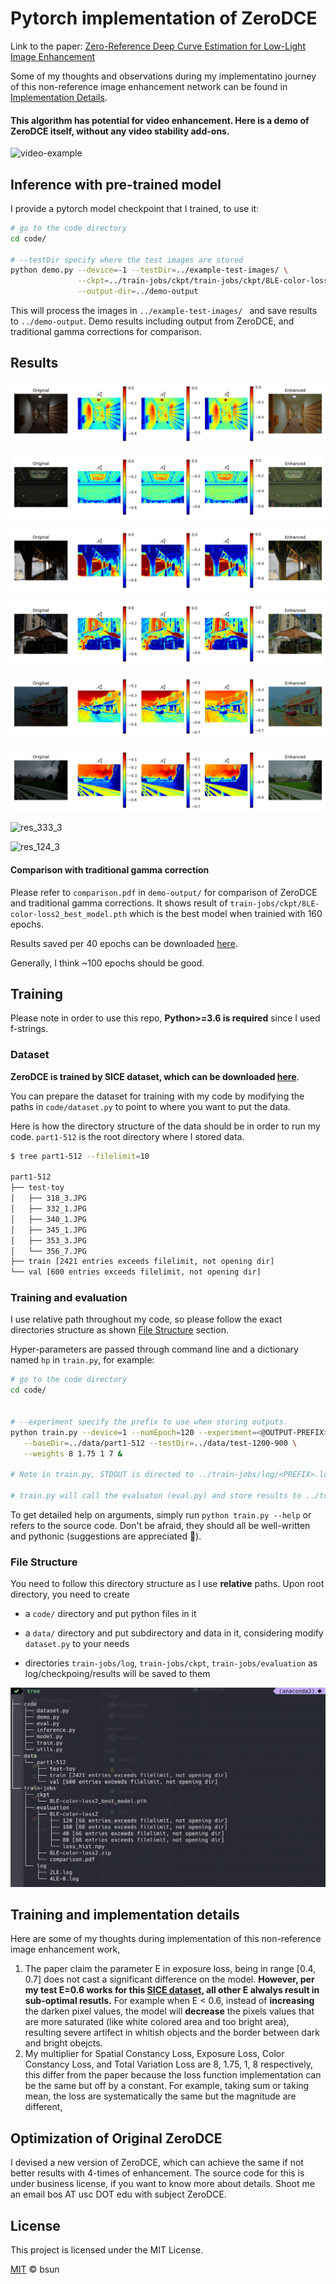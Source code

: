 # Pytorch implementation of ZeroDCE

Link to the paper: [Zero-Reference Deep Curve Estimation for Low-Light Image Enhancement](https://arxiv.org/abs/2001.06826)



Some of my thoughts and observations during my implementatino journey of this non-reference image enhancement network can be found in [Implementation Details](#training-and-implementation-details).



#### This algorithm has potential for video enhancement. Here is a demo of ZeroDCE itself, without any video stability add-ons. 

![video-example](docs/video-example.gif)



## Inference with pre-trained model

I provide a pytorch model checkpoint that I trained, to use it:

```bash
# go to the code directory
cd code/

# --testDir specify where the test images are stored
python demo.py --device=-1 --testDir=../example-test-images/ \
               --ckpt=../train-jobs/ckpt/train-jobs/ckpt/8LE-color-loss2_best_model.pth \
               --output-dir=../demo-output 
```

This will process the images in `../example-test-images/ ` and save results to  `../demo-output`. Demo results including output from ZeroDCE, and traditional gamma corrections for comparison.  



## Results

![res_150_3](docs/res_4_outof_8_13_14.jpg)

![res_157_3](docs/res_4_outof_8_32_4.jpg)

![res_159_2](docs/res_4_outof_8_50_3.jpg)

![res_13_14](docs/res_4_outof_81_32_2.jpg)

![res_285_4](docs/res_4_outof_82_84_2.jpg)

![res_32_4](docs/res_4_outof_82_85_3.jpg)

![res_333_3](docs/res_333_3.jpg)

![res_124_3](docs/res_124_3.jpg)



#### Comparison with traditional gamma correction

Please refer to `comparison.pdf` in `demo-output/` for comparison of ZeroDCE and traditional gamma corrections. It shows result of  `train-jobs/ckpt/8LE-color-loss2_best_model.pth` which is the best model when trainied with 160 epochs. 

Results saved per 40 epochs can be downloaded [here](https://drive.google.com/file/d/1_kdHtW1DqhAHCTR5XkTavmDPgmuk3sOI/view?usp=sharing).

Generally, I think ~100 epochs should be good. 



## Training

Please note in order to use this repo, **Python>=3.6 is required** since I used f-strings.



### Dataset

**ZeroDCE is trained by SICE dataset, which can be downloaded [here](https://github.com/csjcai/SICE)**.

You can prepare the dataset for training with my code by modifying the paths in `code/dataset.py` to point to where you want to put the data. 

Here is how the directory structure of the data should be in order to run my code. `part1-512` is the root directory where I stored data.

```bash
$ tree part1-512 --filelimit=10

part1-512
├── test-toy
│   ├── 318_3.JPG
│   ├── 332_1.JPG
│   ├── 340_1.JPG
│   ├── 345_1.JPG
│   ├── 353_3.JPG
│   └── 356_7.JPG
├── train [2421 entries exceeds filelimit, not opening dir]
└── val [600 entries exceeds filelimit, not opening dir]
```



### Training and evaluation

I use relative path throughout my code, so please follow the exact directories structure as shown [File Structure](#file-structure) section.

Hyper-parameters are passed through command line and a dictionary named `hp` in `train.py`, for example:

```bash
# go to the code directory
cd code/


# --experiment specify the prefix to use when storing outputs.
python train.py --device=1 --numEpoch=120 --experiment=<@OUTPUT-PREFIX> --loss=1 \
   --baseDir=../data/part1-512 --testDir=../data/test-1200-900 \
   --weights 8 1.75 1 7 &

# Note in train.py, STDOUT is directed to ../train-jobs/log/<PREFIX>.log, so if program raises errors, you need to find it there. 

# train.py will call the evaluaton (eval.py) and store results to ../train-jobs/evaluation/ per 30 epoch.
```

To get detailed help on arguments, simply run `python train.py --help` or refers to the source code. Don't be afraid, they should all be well-written and pythonic (suggestions are appreciated 👾). 



### File Structure

You need to follow this directory structure as I use **relative** paths. Upon root directory, you need to create

*  a `code/` directory and put python files in it

* a `data/` directory and put subdirectory and data in it, considering modify `dataset.py` to your needs

* directories `train-jobs/log`,  `train-jobs/ckpt`, `train-jobs/evaluation` as log/checkpoing/results will be saved to them

  

![image-20200503001251677](docs/file-structure.png)



## Training and implementation details

Here are some of my thoughts during implementation of this non-reference image enhancement work,

1. The paper claim the parameter E in exposure loss, being in range [0.4, 0.7] does not cast a significant difference on the model. **However, per my test E=0.6 works for this [SICE dataset](#dataset), all other E alwalys result in sub-optimal resutls.** For example when E < 0.6, instead of **increasing** the darken pixel values, the model will **decrease** the pixels values that are  more saturated (like white colored area and too bright area), resulting severe artifect in whitish objects and the border between dark and bright obejcts. 
2. My multiplier for Spatial Constancy Loss,  Exposure Loss, Color Constancy Loss, and Total Variation Loss are 8, 1.75, 1, 8 respectively, this differ from the paper because the loss function implementation can be the same but off by a constant. For example, taking sum or taking mean, the loss are systematically the same but the magnitude are different,



## Optimization of Original ZeroDCE

I devised a new version of ZeroDCE, which can achieve the same if not better results with 4-times of enhancement. The source code for this is under business license, if you want to know more about details. Shoot me an email bos AT usc DOT edu with subject ZeroDCE.



## License

This project is licensed under the MIT License.

[MIT](./LICENSE) &copy; bsun

